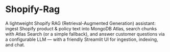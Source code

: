 # Shopify-Rag
A lightweight Shopify RAG (Retrieval-Augmented Generation) assistant: ingest Shopify product &amp; policy text into MongoDB Atlas, search chunks with Atlas Search (or a simple fallback), and answer customer questions via a configurable LLM — with a friendly Streamlit UI for ingestion, indexing, and chat.
